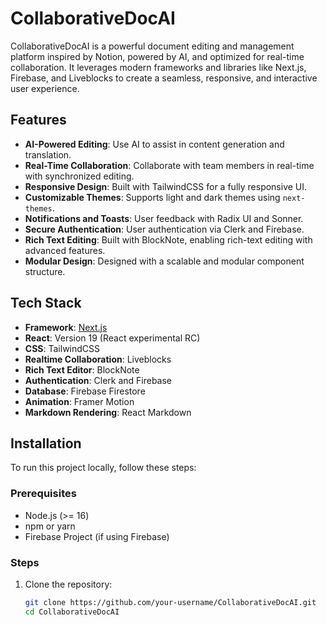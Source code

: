 # CollaborativeDocAI

CollaborativeDocAI is a powerful document editing and management platform inspired by Notion, powered by AI, and optimized for real-time collaboration. It leverages modern frameworks and libraries like Next.js, Firebase, and Liveblocks to create a seamless, responsive, and interactive user experience.

## Features

- **AI-Powered Editing**: Use AI to assist in content generation and translation.
- **Real-Time Collaboration**: Collaborate with team members in real-time with synchronized editing.
- **Responsive Design**: Built with TailwindCSS for a fully responsive UI.
- **Customizable Themes**: Supports light and dark themes using `next-themes`.
- **Notifications and Toasts**: User feedback with Radix UI and Sonner.
- **Secure Authentication**: User authentication via Clerk and Firebase.
- **Rich Text Editing**: Built with BlockNote, enabling rich-text editing with advanced features.
- **Modular Design**: Designed with a scalable and modular component structure.

## Tech Stack

- **Framework**: [Next.js](https://nextjs.org/)
- **React**: Version 19 (React experimental RC)
- **CSS**: TailwindCSS
- **Realtime Collaboration**: Liveblocks
- **Rich Text Editor**: BlockNote
- **Authentication**: Clerk and Firebase
- **Database**: Firebase Firestore
- **Animation**: Framer Motion
- **Markdown Rendering**: React Markdown

## Installation

To run this project locally, follow these steps:

### Prerequisites

- Node.js (>= 16)
- npm or yarn
- Firebase Project (if using Firebase)

### Steps

1. Clone the repository:
   ```bash
   git clone https://github.com/your-username/CollaborativeDocAI.git
   cd CollaborativeDocAI
   ```
